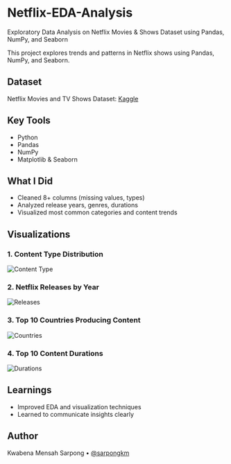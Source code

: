 # Netflix-EDA-Analysis
Exploratory Data Analysis on Netflix Movies &amp; Shows Dataset using Pandas, NumPy, and Seaborn

This project explores trends and patterns in Netflix shows using Pandas, NumPy, and Seaborn.

## Dataset
Netflix Movies and TV Shows Dataset: [Kaggle](https://www.kaggle.com/datasets/shivamb/netflix-shows)

## Key Tools
- Python
- Pandas
- NumPy
- Matplotlib & Seaborn

## What I Did
- Cleaned 8+ columns (missing values, types)
- Analyzed release years, genres, durations
- Visualized most common categories and content trends

## Visualizations

### 1. Content Type Distribution
![Content Type](assets/content_type_distribution.png)

### 2. Netflix Releases by Year
![Releases](assets/netflix_releases_by_year.png)

### 3. Top 10 Countries Producing Content
![Countries](assets/top_10_countries.png)

### 4. Top 10 Content Durations
![Durations](assets/top_durations.png)

## Learnings
- Improved EDA and visualization techniques
- Learned to communicate insights clearly

## Author
Kwabena Mensah Sarpong • [@sarpongkm](https://github.com/sarpongkm)
